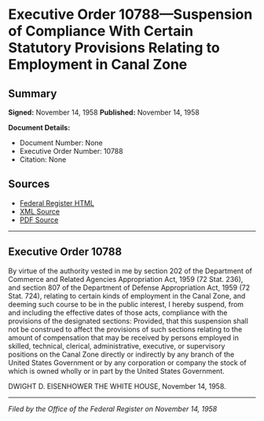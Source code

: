 # Executive Order 10788—Suspension of Compliance With Certain Statutory Provisions Relating to Employment in Canal Zone

## Summary

**Signed:** November 14, 1958
**Published:** November 14, 1958

**Document Details:**
- Document Number: None
- Executive Order Number: 10788
- Citation: None

## Sources
- [Federal Register HTML](https://www.presidency.ucsb.edu/documents/executive-order-10788-suspension-compliance-with-certain-statutory-provisions-relating)
- [XML Source](None)
- [PDF Source](None)

---

## Executive Order 10788

By virtue of the authority vested in me by section 202 of the Department of Commerce and Related Agencies Appropriation Act, 1959 (72 Stat. 236), and section 807 of the Department of Defense Appropriation Act, 1959 (72 Stat. 724), relating to certain kinds of employment in the Canal Zone, and deeming such course to be in the public interest, I hereby suspend, from and including the effective dates of those acts, compliance with the provisions of the designated sections: Provided, that this suspension shall not be construed to affect the provisions of such sections relating to the amount of compensation that may be received by persons employed in skilled, technical, clerical, administrative, executive, or supervisory positions on the Canal Zone directly or indirectly by any branch of the United States Government or by any corporation or company the stock of which is owned wholly or in part by the United States Government.

DWIGHT D. EISENHOWER
THE WHITE HOUSE,
November 14, 1958.

---

*Filed by the Office of the Federal Register on November 14, 1958*
